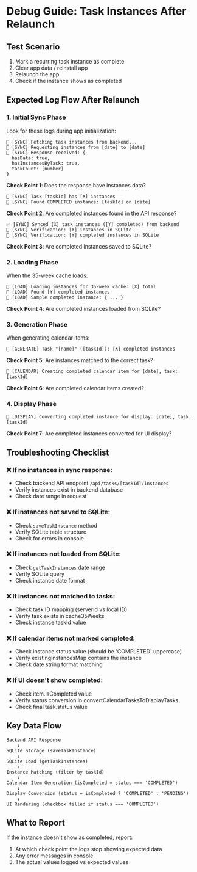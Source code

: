 # Debug Guide: Task Instances After Relaunch

## Test Scenario
1. Mark a recurring task instance as complete
2. Clear app data / reinstall app
3. Relaunch the app
4. Check if the instance shows as completed

## Expected Log Flow After Relaunch

### 1. Initial Sync Phase
Look for these logs during app initialization:

```
📅 [SYNC] Fetching task instances from backend...
📅 [SYNC] Requesting instances from [date] to [date]
📅 [SYNC] Response received: {
  hasData: true,
  hasInstancesByTask: true,
  taskCount: [number]
}
```

**Check Point 1**: Does the response have instances data?

```
📅 [SYNC] Task [taskId] has [X] instances
📅 [SYNC] Found COMPLETED instance: [taskId] on [date]
```

**Check Point 2**: Are completed instances found in the API response?

```
✅ [SYNC] Synced [X] task instances ([Y] completed) from backend
📅 [SYNC] Verification: [X] instances in SQLite
📅 [SYNC] Verification: [Y] completed instances in SQLite
```

**Check Point 3**: Are completed instances saved to SQLite?

### 2. Loading Phase
When the 35-week cache loads:

```
📅 [LOAD] Loading instances for 35-week cache: [X] total
📅 [LOAD] Found [Y] completed instances
📅 [LOAD] Sample completed instance: { ... }
```

**Check Point 4**: Are completed instances loaded from SQLite?

### 3. Generation Phase
When generating calendar items:

```
📅 [GENERATE] Task "[name]" ([taskId]): [X] completed instances
```

**Check Point 5**: Are instances matched to the correct task?

```
📅 [CALENDAR] Creating completed calendar item for [date], task: [taskId]
```

**Check Point 6**: Are completed calendar items created?

### 4. Display Phase

```
📅 [DISPLAY] Converting completed instance for display: [date], task: [taskId]
```

**Check Point 7**: Are completed instances converted for UI display?

## Troubleshooting Checklist

### ❌ If no instances in sync response:
- Check backend API endpoint `/api/tasks/[taskId]/instances`
- Verify instances exist in backend database
- Check date range in request

### ❌ If instances not saved to SQLite:
- Check `saveTaskInstance` method
- Verify SQLite table structure
- Check for errors in console

### ❌ If instances not loaded from SQLite:
- Check `getTaskInstances` date range
- Verify SQLite query
- Check instance date format

### ❌ If instances not matched to tasks:
- Check task ID mapping (serverId vs local ID)
- Verify task exists in cache35Weeks
- Check instance.taskId value

### ❌ If calendar items not marked completed:
- Check instance.status value (should be 'COMPLETED' uppercase)
- Verify existingInstancesMap contains the instance
- Check date string format matching

### ❌ If UI doesn't show completed:
- Check item.isCompleted value
- Verify status conversion in convertCalendarTasksToDisplayTasks
- Check final task.status value

## Key Data Flow
```
Backend API Response
    ↓
SQLite Storage (saveTaskInstance)
    ↓
SQLite Load (getTaskInstances)
    ↓
Instance Matching (filter by taskId)
    ↓
Calendar Item Generation (isCompleted = status === 'COMPLETED')
    ↓
Display Conversion (status = isCompleted ? 'COMPLETED' : 'PENDING')
    ↓
UI Rendering (checkbox filled if status === 'COMPLETED')
```

## What to Report
If the instance doesn't show as completed, report:
1. At which check point the logs stop showing expected data
2. Any error messages in console
3. The actual values logged vs expected values